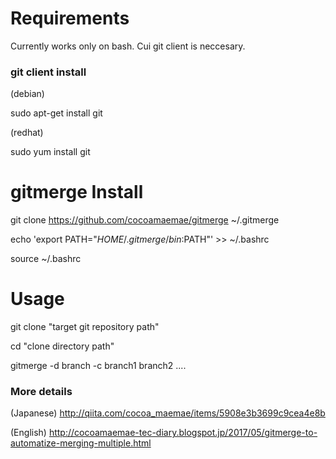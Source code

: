 # Requirements
Currently works only on bash. Cui git client is neccesary.

### git client install

(debian)

sudo apt-get install git

(redhat)

sudo yum install git


# gitmerge Install
git clone https://github.com/cocoamaemae/gitmerge ~/.gitmerge

echo 'export PATH="$HOME/.gitmerge/bin:$PATH"' >> ~/.bashrc

source ~/.bashrc

# Usage
git clone "target git repository path"

cd "clone directory path"


gitmerge -d branch -c branch1 branch2 ....

### More details
(Japanese)
http://qiita.com/cocoa_maemae/items/5908e3b3699c9cea4e8b

(English)
http://cocoamaemae-tec-diary.blogspot.jp/2017/05/gitmerge-to-automatize-merging-multiple.html

